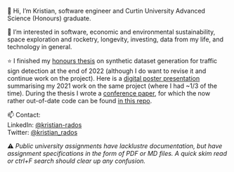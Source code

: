 👋 Hi, I’m Kristian, software engineer and Curtin University Advanced Science (Honours) graduate.

👀 I’m interested in software, economic and environmental sustainability, space exploration and rocketry, longevity, investing, data from my life, and technology in general.

⭐ I finished my [honours thesis](https://github.com/BunningsWarehouseOfficial/Synthetic-Traffic-Sign-Data) on synthetic dataset generation for traffic sign detection at the end of 2022 (although I do want to revise it and continue work on the project). Here is a [digital poster presentation](https://www.canva.com/design/DAEmSS8rvJA/ZwClY39g-0kAISAOSOYUXw/view?utm_content=DAEmSS8rvJA&utm_campaign=designshare&utm_medium=link&utm_source=sharebutton#1) summarising my 2021 work on the same project (where I had ~1/3 of the time). During the thesis I wrote a [conference paper](https://doi.org/10.1109/DICTA56598.2022.10034587), for which the now rather out-of-date code can be found [in this repo](https://github.com/dsphamgithub/tsda).

📫 Contact: <br>
LinkedIn: [@kristian-rados](www.linkedin.com/in/kristian-rados/) <br>
Twitter: [@kristian_rados](twitter.com/kristian_rados) <br>

  ⚠ *Public university assignments have lacklustre documentation, but have assignment specifications in the form of PDF or MD files. A quick skim read or ctrl+F search should clear up any confusion.*

<!---
BunningsWarehouseOfficial/BunningsWarehouseOfficial is a ✨ special ✨ repository because its `README.md` (this file) appears on your GitHub profile.
You can click the Preview link to take a look at your changes.
--->

